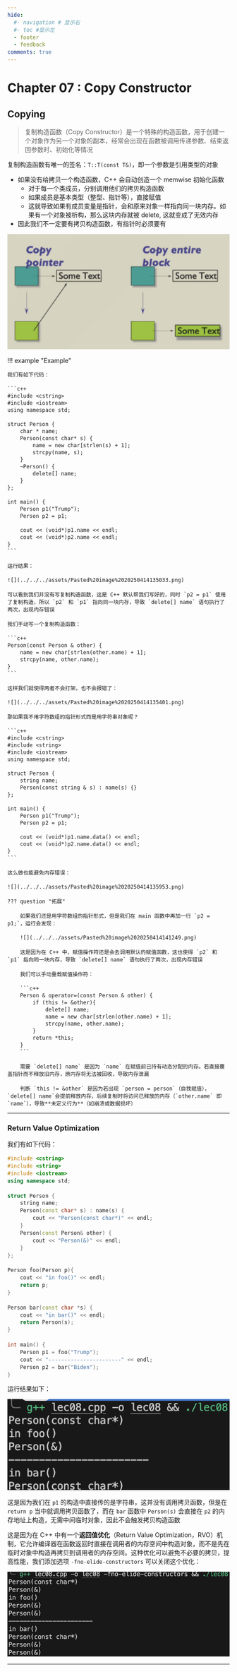 ```yaml
---
hide:
  #- navigation # 显示右
  #- toc #显示左
  - footer
  - feedback
comments: true
--- 
```


# Chapter 07 : Copy Constructor

## Copying

> 复制构造函数（Copy Constructor）是一个特殊的构造函数，用于创建一个对象作为另一个对象的副本，经常会出现在函数被调用传递参数、结束返回参数时、初始化等情况

复制构造函数有唯一的签名：`T::T(const T&)`，即一个参数是引用类型的对象

- 如果没有给拷贝一个构造函数，C++ 会自动创造一个 memwise 初始化函数
	- 对于每一个类成员，分别调用他们的拷贝构造函数
	- 如果成员是基本类型（整型、指针等），直接赋值
	- 这就导致如果有成员变量是指针，会和原来对象一样指向同一块内存。如果有一个对象被析构，那么这块内存就被 delete, 这就变成了无效内存
- 因此我们不一定要有拷贝构造函数，有指针时必须要有

![](../../../assets/Pasted%20image%2020250414135451.png)

!!! example "Example"

	我们有如下代码：
	
	```c++
	#include <cstring>
	#include <iostream>
	using namespace std;
	
	struct Person {
	    char * name;
	    Person(const char* s) {
	        name = new char[strlen(s) + 1];
	        strcpy(name, s);
	    }
	    ~Person() {
	        delete[] name;
	    }
	};
	
	int main() {
	    Person p1("Trump");
	    Person p2 = p1;
	
	    cout << (void*)p1.name << endl;
	    cout << (void*)p2.name << endl;
	}
	```
	
	运行结果：
	
	![](../../../assets/Pasted%20image%2020250414135033.png)
	
	可以看到我们并没有写复制构造函数，这是 C++ 默认帮我们写好的，同时 `p2 = p1` 使用了复制构造，所以 `p2` 和 `p1` 指向同一块内存，导致 `delete[] name` 语句执行了两次，出现内存错误
	
	我们手动写一个复制构造函数：
	
	```c++
	Person(const Person & other) {
        name = new char[strlen(other.name) + 1];
        strcpy(name, other.name);
    }
    ```
    
	这样我们就使得两者不会打架，也不会报错了：
	
	![](../../../assets/Pasted%20image%2020250414135401.png)
	
	那如果我不用字符数组的指针形式而是用字符串对象呢？
	
	```c++
	#include <cstring>
	#include <string>
	#include <iostream>
	using namespace std;
	
	struct Person {
		string name;
		Person(const string & s) : name(s) {}
	};
	
	int main() {
		Person p1("Trump");
		Person p2 = p1;
	
		cout << (void*)p1.name.data() << endl;
		cout << (void*)p2.name.data() << endl;
	}
	```
	
	这么做也能避免内存错误：
	
	![](../../../assets/Pasted%20image%2020250414135953.png)
	
	??? question "拓展"
	
		如果我们还是用字符数组的指针形式，但是我们在 main 函数中再加一行 `p2 = p1;`，运行会发现：
		
		![](../../../assets/Pasted%20image%2020250414141249.png)
		
		这是因为在 C++ 中，赋值操作符还是会去调用默认的赋值函数，这也使得 `p2` 和 `p1` 指向同一块内存，导致 `delete[] name` 语句执行了两次，出现内存错误
		
		我们可以手动重载赋值操作符：
		
		```c++
		Person & operator=(const Person & other) {
	        if (this != &other){
	            delete[] name;
	            name = new char[strlen(other.name) + 1];
	            strcpy(name, other.name);
	        }
	        return *this;
	    }
	    ```
	    
		需要 `delete[] name` 是因为 `name` 在赋值前已持有动态分配的内存。若直接覆盖指针而不释放旧内存，原内存将无法被回收，导致内存泄漏
		
		判断 `this != &other` 是因为若出现 `person = person`（自我赋值），`delete[] name`会提前释放内存，后续复制时将访问已释放的内存（`other.name` 即 `name`），导致**未定义行为**​（如崩溃或数据损坏）
***
### Return Value Optimization

我们有如下代码：

```c++
#include <cstring>
#include <string>
#include <iostream>
using namespace std;

struct Person {
    string name;
    Person(const char* s) : name(s) {
        cout << "Person(const char*)" << endl;
    }
    Person(const Person& other) {
        cout << "Person(&)" << endl;
    }
};

Person foo(Person p){
    cout << "in foo()" << endl;
    return p;
}

Person bar(const char *s) {
    cout << "in bar()" << endl;
    return Person(s);
}

int main() {
    Person p1 = foo("Trump");
    cout << "-----------------------" << endl;
    Person p2 = bar("Biden");
}
```

运行结果如下：

![](../../../assets/Pasted%20image%2020250414143019.png)

这是因为我们在 `p1` 的构造中直接传的是字符串，这并没有调用拷贝函数，但是在 `return p` 当中就调用拷贝函数了，而在 `bar` 函数中 `Person(s)` 会直接在 `p2` 的内存地址上构造，无需中间临时对象，因此不会触发拷贝构造函数

这是因为在 C++ 中有一个**返回值优化**（Return Value Optimization，RVO）机制，它允许编译器在函数返回时直接在调用者的内存空间中构造对象，而不是先在临时对象中构造再拷贝到调用者的内存空间。这种优化可以避免不必要的拷贝，提高性能，我们添加选项 `-fno-elide-constructors` 可以关闭这个优化：

![](../../../assets/Pasted%20image%2020250414143559.png)
***


